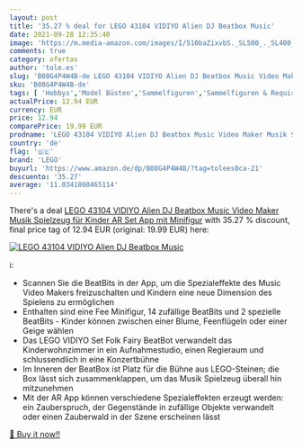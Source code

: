 ```yaml
---
layout: post
title: '35.27 % deal for LEGO 43104 VIDIYO Alien DJ Beatbox Music'
date: 2021-09-28 12:35:40
image: 'https://m.media-amazon.com/images/I/510baZixvbS._SL500_._SL400_.jpg'
comments: true
category: ofertas
author: 'tole.es'
slug: 'B08G4P4W4B-de LEGO 43104 VIDIYO Alien DJ Beatbox Music Video Maker Musik...'
sku: 'B08G4P4W4B-de'
tags: [ 'Hobbys','Model Büsten','Sammelfiguren','Sammelfiguren & Requisiten','Spielzeug','lego', ]
actualPrice: 12.94 EUR
currency: EUR
price: 12.94
comparePrice: 19.99 EUR
prodname: 'LEGO 43104 VIDIYO Alien DJ Beatbox Music Video Maker Musik Spielzeug für Kinder  AR Set App mit Minifigur'
country: 'de'
flag: '🇩🇪'
brand: 'LEGO'
buyurl: 'https://www.amazon.de/dp/B08G4P4W4B/?tag=tolees0ca-21'
descuento: '35.27'
average: '11.0341860465114'
---
```


There's a deal [LEGO 43104 VIDIYO Alien DJ Beatbox Music Video Maker Musik Spielzeug für Kinder  AR Set App mit Minifigur](https://www.amazon.de/dp/B08G4P4W4B/?tag=tolees0ca-21)  with  35.27 % discount, final price tag of  12.94 EUR (original: 19.99 EUR) here:

[![LEGO 43104 VIDIYO Alien DJ Beatbox Music](https://m.media-amazon.com/images/I/510baZixvbS._SL500_._SL400_.jpg)](https://www.amazon.de/dp/B08G4P4W4B/?tag=tolees0ca-21)

ℹ️:

- Scannen Sie die BeatBits in der App, um die Spezialeffekte des Music Video Makers freizuschalten und Kindern eine neue Dimension des Spielens zu ermöglichen
- Enthalten sind eine Fee Minifigur, 14 zufällige BeatBits und 2 spezielle BeatBits - Kinder können zwischen einer Blume, Feenflügeln oder einer Geige wählen
- Das LEGO VIDIYO Set Folk Fairy BeatBot verwandelt das Kinderwohnzimmer in ein Aufnahmestudio, einen Regieraum und schlussendlich in eine Konzertbühne
- Im Inneren der BeatBox ist Platz für die Bühne aus LEGO-Steinen; die Box lässt sich zusammenklappen, um das Musik Spielzeug überall hin mitzunehmen
- Mit der AR App können verschiedene Spezialeffekten erzeugt werden: ein Zauberspruch, der Gegenstände in zufällige Objekte verwandelt oder einen Zauberwald in der Szene erscheinen lässt

[🛒 Buy it now!!](https://www.amazon.de/dp/B08G4P4W4B/?tag=tolees0ca-21)
